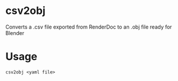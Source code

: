 # csv2obj
Converts a .csv file exported from RenderDoc to an .obj file ready for Blender

# Usage
```
csv2obj <yaml file>
```
